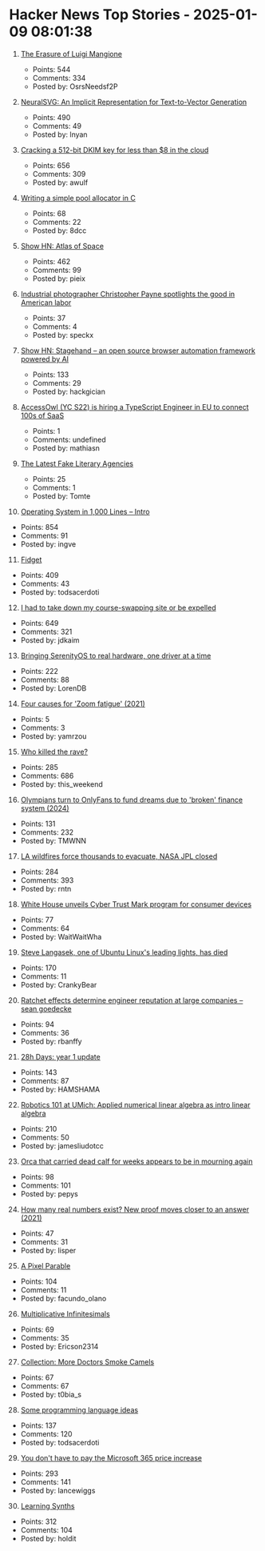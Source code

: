 # Hacker News Top Stories - 2025-01-09 08:01:38

1. [The Erasure of Luigi Mangione](https://substack.evancarroll.com/p/the-erasure-of-luigi-mangione)
   - Points: 544
   - Comments: 334
   - Posted by: OsrsNeedsf2P

2. [NeuralSVG: An Implicit Representation for Text-to-Vector Generation](https://sagipolaczek.github.io/NeuralSVG/)
   - Points: 490
   - Comments: 49
   - Posted by: lnyan

3. [Cracking a 512-bit DKIM key for less than $8 in the cloud](https://dmarcchecker.app/articles/crack-512-bit-dkim-rsa-key)
   - Points: 656
   - Comments: 309
   - Posted by: awulf

4. [Writing a simple pool allocator in C](https://8dcc.github.io/programming/pool-allocator.html)
   - Points: 68
   - Comments: 22
   - Posted by: 8dcc

5. [Show HN: Atlas of Space](https://atlasof.space/)
   - Points: 462
   - Comments: 99
   - Posted by: pieix

6. [Industrial photographer Christopher Payne spotlights the good in American labor](https://www.scopeofwork.net/the-honorable-parts/)
   - Points: 37
   - Comments: 4
   - Posted by: speckx

7. [Show HN: Stagehand – an open source browser automation framework powered by AI](https://github.com/browserbase/stagehand)
   - Points: 133
   - Comments: 29
   - Posted by: hackgician

8. [AccessOwl (YC S22) is hiring a TypeScript Engineer in EU to connect 100s of SaaS](https://www.ycombinator.com/companies/accessowl/jobs/cziclTH-senior-software-engineer-typescript-focus)
   - Points: 1
   - Comments: undefined
   - Posted by: mathiasn

9. [The Latest Fake Literary Agencies](https://writerbeware.blog/2024/08/16/the-latest-fake-literary-agencies/)
   - Points: 25
   - Comments: 1
   - Posted by: Tomte

10. [Operating System in 1,000 Lines – Intro](https://operating-system-in-1000-lines.vercel.app/en)
   - Points: 854
   - Comments: 91
   - Posted by: ingve

11. [Fidget](https://www.mattkeeter.com/projects/fidget/)
   - Points: 409
   - Comments: 43
   - Posted by: todsacerdoti

12. [I had to take down my course-swapping site or be expelled](https://www.linkedin.com/posts/jdkaim_github-jdkaimhuskyswap-huskyswap-project-activity-7282609173316415488-1jdb)
   - Points: 649
   - Comments: 321
   - Posted by: jdkaim

13. [Bringing SerenityOS to real hardware, one driver at a time](https://sdomi.pl/weblog/23-serenityos-realhw/)
   - Points: 222
   - Comments: 88
   - Posted by: LorenDB

14. [Four causes for 'Zoom fatigue' (2021)](https://news.stanford.edu/stories/2021/02/four-causes-zoom-fatigue-solutions)
   - Points: 5
   - Comments: 3
   - Posted by: yamrzou

15. [Who killed the rave?](https://www.ft.com/content/2138e940-0c81-44b0-87a7-325f278413e1)
   - Points: 285
   - Comments: 686
   - Posted by: this_weekend

16. [Olympians turn to OnlyFans to fund dreams due to 'broken' finance system (2024)](https://www.cbc.ca/sports/olympics/summer/athletics/onlyfans-alysha-newman-canada-olympics-1.7290724)
   - Points: 131
   - Comments: 232
   - Posted by: TMWNN

17. [LA wildfires force thousands to evacuate, NASA JPL closed](https://www.theregister.com/2025/01/08/los_angeles_fires_jpl/)
   - Points: 284
   - Comments: 393
   - Posted by: rntn

18. [White House unveils Cyber Trust Mark program for consumer devices](https://www.nextgov.com/cybersecurity/2025/01/white-house-unveils-cyber-trust-mark-program-consumer-devices/401991/)
   - Points: 77
   - Comments: 64
   - Posted by: WaitWaitWha

19. [Steve Langasek, one of Ubuntu Linux's leading lights, has died](https://thenewstack.io/steve-langasek-one-of-ubuntu-linuxs-leading-lights-has-died/)
   - Points: 170
   - Comments: 11
   - Posted by: CrankyBear

20. [Ratchet effects determine engineer reputation at large companies – sean goedecke](https://www.seangoedecke.com/ratchet-effects/)
   - Points: 94
   - Comments: 36
   - Posted by: rbanffy

21. [28h Days: year 1 update](https://sidhion.com/blog/28h_days_update_1/)
   - Points: 143
   - Comments: 87
   - Posted by: HAMSHAMA

22. [Robotics 101 at UMich: Applied numerical linear algebra as intro linear algebra](https://robotics.umich.edu/academics/courses/course-offerings/rob101-fall-2020/)
   - Points: 210
   - Comments: 50
   - Posted by: jamesliudotcc

23. [Orca that carried dead calf for weeks appears to be in mourning again](https://www.nytimes.com/2025/01/02/us/mother-orca-tahlequah-calf-dead.html)
   - Points: 98
   - Comments: 101
   - Posted by: pepys

24. [How many real numbers exist? New proof moves closer to an answer (2021)](https://www.quantamagazine.org/how-many-numbers-exist-infinity-proof-moves-math-closer-to-an-answer-20210715/)
   - Points: 47
   - Comments: 31
   - Posted by: lisper

25. [A Pixel Parable](https://olano.dev/blog/a-pixel-parable/)
   - Points: 104
   - Comments: 11
   - Posted by: facundo_olano

26. [Multiplicative Infinitesimals](https://github.com/Ericson2314/baccumulation/blob/main/math/multiplicative-infinitesimals.md)
   - Points: 69
   - Comments: 35
   - Posted by: Ericson2314

27. [Collection: More Doctors Smoke Camels](https://tobacco.stanford.edu/cigarettes/doctors-smoking/more-doctors-smoke-camels/)
   - Points: 67
   - Comments: 67
   - Posted by: t0bia_s

28. [Some programming language ideas](https://jerf.org/iri/post/2025/programming_language_ideas/)
   - Points: 137
   - Comments: 120
   - Posted by: todsacerdoti

29. [You don't have to pay the Microsoft 365 price increase](https://www.consumer.org.nz/articles/you-don-t-have-to-pay-the-microsoft-365-price-increase)
   - Points: 293
   - Comments: 141
   - Posted by: lancewiggs

30. [Learning Synths](https://learningsynths.ableton.com)
   - Points: 312
   - Comments: 104
   - Posted by: holdit

